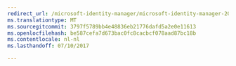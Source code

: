 ```yaml
---
redirect_url: /microsoft-identity-manager/microsoft-identity-manager-2016-supported-platforms
ms.translationtype: MT
ms.sourcegitcommit: 3797f5789bb4e48836eb21776dafd5a2e0e11613
ms.openlocfilehash: be587cefa7d673bac0fc8cacbcf078aad87bc18b
ms.contentlocale: nl-nl
ms.lasthandoff: 07/10/2017

---
```


